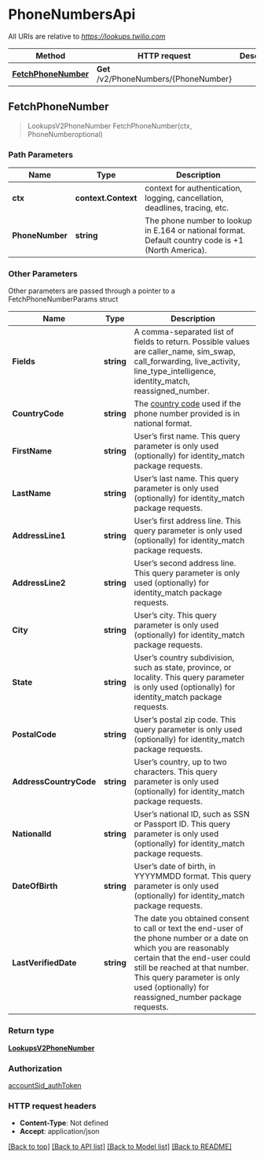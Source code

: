 # PhoneNumbersApi

All URIs are relative to *https://lookups.twilio.com*

Method | HTTP request | Description
------------- | ------------- | -------------
[**FetchPhoneNumber**](PhoneNumbersApi.md#FetchPhoneNumber) | **Get** /v2/PhoneNumbers/{PhoneNumber} | 



## FetchPhoneNumber

> LookupsV2PhoneNumber FetchPhoneNumber(ctx, PhoneNumberoptional)





### Path Parameters


Name | Type | Description
------------- | ------------- | -------------
**ctx** | **context.Context** | context for authentication, logging, cancellation, deadlines, tracing, etc.
**PhoneNumber** | **string** | The phone number to lookup in E.164 or national format. Default country code is +1 (North America).

### Other Parameters

Other parameters are passed through a pointer to a FetchPhoneNumberParams struct


Name | Type | Description
------------- | ------------- | -------------
**Fields** | **string** | A comma-separated list of fields to return. Possible values are caller_name, sim_swap, call_forwarding, live_activity, line_type_intelligence, identity_match, reassigned_number.
**CountryCode** | **string** | The [country code](https://en.wikipedia.org/wiki/ISO_3166-1_alpha-2) used if the phone number provided is in national format.
**FirstName** | **string** | User’s first name. This query parameter is only used (optionally) for identity_match package requests.
**LastName** | **string** | User’s last name. This query parameter is only used (optionally) for identity_match package requests.
**AddressLine1** | **string** | User’s first address line. This query parameter is only used (optionally) for identity_match package requests.
**AddressLine2** | **string** | User’s second address line. This query parameter is only used (optionally) for identity_match package requests.
**City** | **string** | User’s city. This query parameter is only used (optionally) for identity_match package requests.
**State** | **string** | User’s country subdivision, such as state, province, or locality. This query parameter is only used (optionally) for identity_match package requests.
**PostalCode** | **string** | User’s postal zip code. This query parameter is only used (optionally) for identity_match package requests.
**AddressCountryCode** | **string** | User’s country, up to two characters. This query parameter is only used (optionally) for identity_match package requests.
**NationalId** | **string** | User’s national ID, such as SSN or Passport ID. This query parameter is only used (optionally) for identity_match package requests.
**DateOfBirth** | **string** | User’s date of birth, in YYYYMMDD format. This query parameter is only used (optionally) for identity_match package requests.
**LastVerifiedDate** | **string** | The date you obtained consent to call or text the end-user of the phone number or a date on which you are reasonably certain that the end-user could still be reached at that number. This query parameter is only used (optionally) for reassigned_number package requests.

### Return type

[**LookupsV2PhoneNumber**](LookupsV2PhoneNumber.md)

### Authorization

[accountSid_authToken](../README.md#accountSid_authToken)

### HTTP request headers

- **Content-Type**: Not defined
- **Accept**: application/json

[[Back to top]](#) [[Back to API list]](../README.md#documentation-for-api-endpoints)
[[Back to Model list]](../README.md#documentation-for-models)
[[Back to README]](../README.md)

